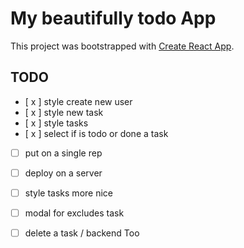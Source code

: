 # My beautifully todo App

This project was bootstrapped with [Create React App](https://github.com/facebook/create-react-app).

## TODO

- [ x ] style create new user
- [ x ] style new task
- [ x ] style tasks
- [ x ] select if is todo or done a task
- [ ] put on a single rep
- [ ] deploy on a server
- [ ] style tasks more nice
- [ ] modal for excludes task
- [ ] delete a task / backend Too

